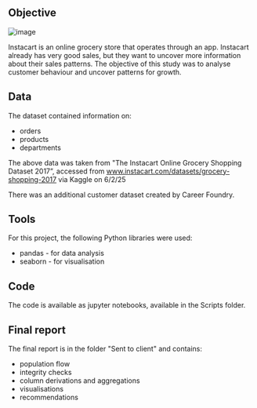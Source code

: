 ## Objective
![image](https://github.com/user-attachments/assets/8161ee6f-6f3c-43d9-9270-af27c7651f81)

Instacart is an online grocery store that operates through an app.  Instacart already has very good sales, but they want to uncover more information about their sales patterns.  The objective of this study was to analyse customer behaviour and uncover patterns for growth.

## Data
The dataset contained information on:

- orders
- products
- departments

The above data was taken from "The Instacart Online Grocery Shopping
 Dataset 2017”, accessed from www.instacart.com/datasets/grocery-shopping-2017
 via Kaggle on 6/2/25
 
There was an additional customer dataset created by Career Foundry.

## Tools
For this project, the following Python libraries were used:

- pandas - for data analysis
- seaborn - for visualisation

## Code
The code is available as jupyter notebooks, available in the Scripts folder.

## Final report
The final report is in the folder "Sent to client" and contains:
- population flow
- integrity checks
- column derivations and aggregations
- visualisations
- recommendations
